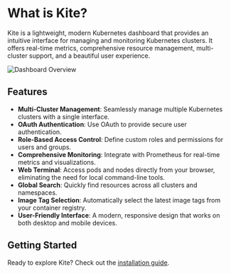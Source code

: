 # What is Kite?

Kite is a lightweight, modern Kubernetes dashboard that provides an intuitive interface for managing and monitoring Kubernetes clusters. It offers real-time metrics, comprehensive resource management, multi-cluster support, and a beautiful user experience.

![Dashboard Overview](/screenshots/overview.png)

## Features

- **Multi-Cluster Management**: Seamlessly manage multiple Kubernetes clusters with a single interface.
- **OAuth Authentication**: Use OAuth to provide secure user authentication.
- **Role-Based Access Control**: Define custom roles and permissions for users and groups.
- **Comprehensive Monitoring**: Integrate with Prometheus for real-time metrics and visualizations.
- **Web Terminal**: Access pods and nodes directly from your browser, eliminating the need for local command-line tools.
- **Global Search**: Quickly find resources across all clusters and namespaces.
- **Image Tag Selection**: Automatically select the latest image tags from your container registry.
- **User-Friendly Interface**: A modern, responsive design that works on both desktop and mobile devices.

## Getting Started

Ready to explore Kite? Check out the [installation guide](./installation).
